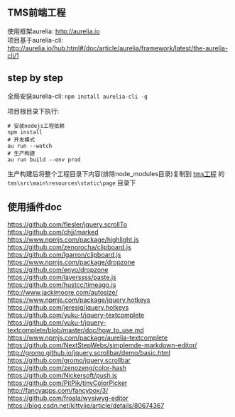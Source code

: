 ## TMS前端工程
使用框架aurelia: http://aurelia.io  
项目基于aurelia-cli: http://aurelia.io/hub.html#/doc/article/aurelia/framework/latest/the-aurelia-cli/1

## step by step
全局安装aurelia-cli: `npm install aurelia-cli -g`

项目根目录下执行:
```
# 安装nodejs工程依赖
npm install
# 开发模式
au run --watch
# 生产构建 
au run build --env prod
```

生产构建后将整个工程目录下内容(排除node_modules目录)复制到 [tms工程](https://github.com/xiweicheng/tms) 的 `tms\src\main\resources\static\page` 目录下 

## 使用插件doc
https://github.com/flesler/jquery.scrollTo  
https://github.com/chjj/marked  
https://www.npmjs.com/package/highlight.js  
https://github.com/zenorocha/clipboard.js  
https://github.com/lgarron/clipboard.js  
https://www.npmjs.com/package/dropzone https://github.com/enyo/dropzone  
https://github.com/layerssss/paste.js  
https://github.com/hustcc/timeago.js  
http://www.jacklmoore.com/autosize/  
https://www.npmjs.com/package/jquery.hotkeys  
https://github.com/jeresig/jquery.hotkeys  
https://github.com/yuku-t/jquery-textcomplete  
https://github.com/yuku-t/jquery-textcomplete/blob/master/doc/how_to_use.md  
https://www.npmjs.com/package/aurelia-textcomplete  
https://github.com/NextStepWebs/simplemde-markdown-editor/  
http://gromo.github.io/jquery.scrollbar/demo/basic.html  
https://github.com/gromo/jquery.scrollbar  
https://github.com/zenozeng/color-hash  
https://github.com/Nickersoft/push.js  
https://github.com/PitPik/tinyColorPicker  
http://fancyapps.com/fancybox/3/  
https://github.com/froala/wysiwyg-editor  
https://blog.csdn.net/kittyjie/article/details/80674367  